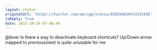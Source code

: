 ```yaml
---
layout: status
originalUrl: 'https://twitter.com/marcgg/status/658550826433191936'
isReply: true
date: 2015-10-26 07:48:46
---
```


@lever Is there a way to deactivate keyboard shortcuts? Up/Down arrow mapped to previous/next is quite unusable for me
